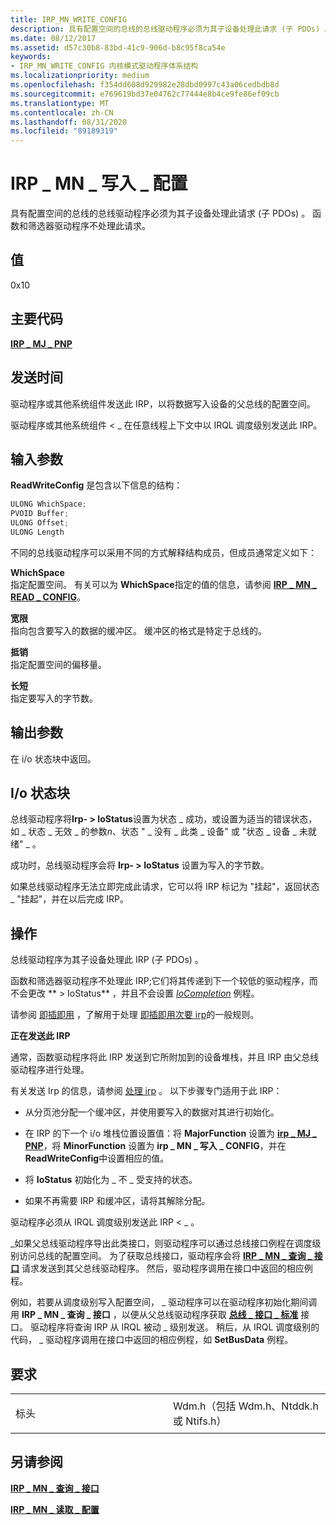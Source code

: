 ```yaml
---
title: IRP_MN_WRITE_CONFIG
description: 具有配置空间的总线的总线驱动程序必须为其子设备处理此请求 (子 PDOs) 。 函数和筛选器驱动程序不处理此请求。
ms.date: 08/12/2017
ms.assetid: d57c30b8-83bd-41c9-906d-b8c95f8ca54e
keywords:
- IRP_MN_WRITE_CONFIG 内核模式驱动程序体系结构
ms.localizationpriority: medium
ms.openlocfilehash: f354dd608d929982e28dbd0997c43a06cedbdb8d
ms.sourcegitcommit: e769619bd37e04762c77444e8b4ce9fe86ef09cb
ms.translationtype: MT
ms.contentlocale: zh-CN
ms.lasthandoff: 08/31/2020
ms.locfileid: "89189319"
---
```

# <a name="irp_mn_write_config"></a>IRP \_ MN \_ 写入 \_ 配置


具有配置空间的总线的总线驱动程序必须为其子设备处理此请求 (子 PDOs) 。 函数和筛选器驱动程序不处理此请求。

## <a name="value"></a>值

0x10

<a name="major-code"></a>主要代码
----------

[**IRP \_ MJ \_ PNP**](irp-mj-pnp.md)

<a name="when-sent"></a>发送时间
---------

驱动程序或其他系统组件发送此 IRP，以将数据写入设备的父总线的配置空间。

驱动程序或其他系统组件 &lt; \_ 在任意线程上下文中以 IRQL 调度级别发送此 IRP。

## <a name="input-parameters"></a>输入参数


**ReadWriteConfig** 是包含以下信息的结构：

```cpp
ULONG WhichSpace;
PVOID Buffer;
ULONG Offset;
ULONG Length
```

不同的总线驱动程序可以采用不同的方式解释结构成员，但成员通常定义如下：

<a href="" id="whichspace"></a>**WhichSpace**  
指定配置空间。 有关可以为 **WhichSpace**指定的值的信息，请参阅 [**IRP \_ MN \_ READ \_ CONFIG**](irp-mn-read-config.md)。

<a href="" id="buffer"></a>**宽限**  
指向包含要写入的数据的缓冲区。 缓冲区的格式是特定于总线的。

<a href="" id="offset"></a>**抵销**  
指定配置空间的偏移量。

<a href="" id="length"></a>**长短**  
指定要写入的字节数。

## <a name="output-parameters"></a>输出参数


在 i/o 状态块中返回。

## <a name="io-status-block"></a>I/o 状态块


总线驱动程序将**Irp- &gt; IoStatus**设置为状态 \_ 成功，或设置为适当的错误状态，如 \_ 状态 \_ 无效 \_ 的参数*n*、状态 " \_ 没有 \_ 此类 \_ 设备" 或 "状态 \_ 设备 \_ 未就绪" \_ 。

成功时，总线驱动程序会将 **Irp- &gt; IoStatus** 设置为写入的字节数。

如果总线驱动程序无法立即完成此请求，它可以将 IRP 标记为 "挂起"，返回状态 \_ "挂起"，并在以后完成 IRP。

<a name="operation"></a>操作
---------

总线驱动程序为其子设备处理此 IRP (子 PDOs) 。

函数和筛选器驱动程序不处理此 IRP;它们将其传递到下一个较低的驱动程序，而不会更改 ** &gt; IoStatus** ，并且不会设置 [*IoCompletion*](/windows-hardware/drivers/ddi/wdm/nc-wdm-io_completion_routine) 例程。

请参阅 [即插即用](https://docs.microsoft.com/windows-hardware/drivers/kernel/implementing-plug-and-play) ，了解用于处理 [即插即用次要 irp](plug-and-play-minor-irps.md)的一般规则。

**正在发送此 IRP**

通常，函数驱动程序将此 IRP 发送到它所附加到的设备堆栈，并且 IRP 由父总线驱动程序进行处理。

有关发送 Irp 的信息，请参阅 [处理 irp](./handling-irps.md) 。 以下步骤专门适用于此 IRP：

-   从分页池分配一个缓冲区，并使用要写入的数据对其进行初始化。

-   在 IRP 的下一个 i/o 堆栈位置设置值：将 **MajorFunction** 设置为 [**irp \_ MJ \_ PNP**](irp-mj-pnp.md)，将 **MinorFunction** 设置为 **irp \_ MN \_ 写入 \_ CONFIG**，并在 **ReadWriteConfig**中设置相应的值。

-   将 **IoStatus** 初始化为 \_ 不 \_ 受支持的状态。

-   如果不再需要 IRP 和缓冲区，请将其解除分配。

驱动程序必须从 IRQL 调度级别发送此 IRP &lt; \_ 。

\_如果父总线驱动程序导出此类接口，则驱动程序可以通过总线接口例程在调度级别访问总线的配置空间。 为了获取总线接口，驱动程序会将 [**IRP \_ MN \_ 查询 \_ 接口**](irp-mn-query-interface.md) 请求发送到其父总线驱动程序。 然后，驱动程序调用在接口中返回的相应例程。

例如，若要从调度级别写入配置空间， \_ 驱动程序可以在驱动程序初始化期间调用 **IRP \_ MN \_ 查询 \_ 接口** ，以便从父总线驱动程序获取 [**总线 \_ 接口 \_ 标准**](/windows-hardware/drivers/ddi/wdm/ns-wdm-_bus_interface_standard) 接口。 驱动程序将查询 IRP 从 IRQL 被动 \_ 级别发送。 稍后，从 IRQL 调度级别的代码， \_ 驱动程序调用在接口中返回的相应例程，如 **SetBusData** 例程。

<a name="requirements"></a>要求
------------

<table>
<colgroup>
<col width="50%" />
<col width="50%" />
</colgroup>
<tbody>
<tr class="odd">
<td><p>标头</p></td>
<td>Wdm.h（包括 Wdm.h、Ntddk.h 或 Ntifs.h）</td>
</tr>
</tbody>
</table>

## <a name="see-also"></a>另请参阅


[**IRP \_ MN \_ 查询 \_ 接口**](irp-mn-query-interface.md)

[**IRP \_ MN \_ 读取 \_ 配置**](irp-mn-read-config.md)

 

